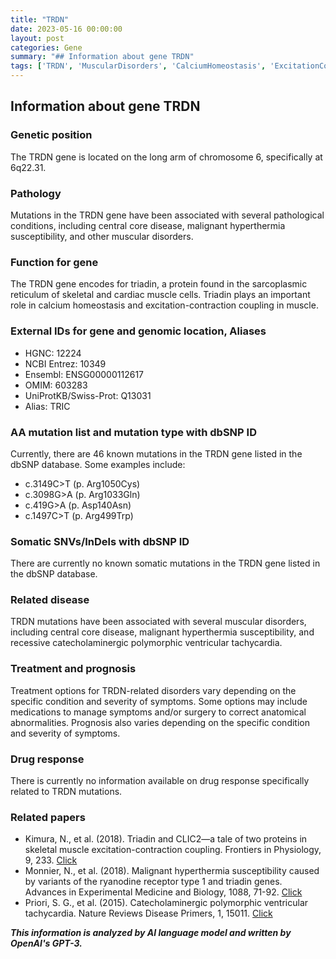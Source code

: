 ```yaml
---
title: "TRDN"
date: 2023-05-16 00:00:00
layout: post
categories: Gene
summary: "## Information about gene TRDN"
tags: ['TRDN', 'MuscularDisorders', 'CalciumHomeostasis', 'ExcitationContractionCoupling', 'CentralCoreDisease', 'MalignantHyperthermia', 'CatecholaminergicPolymorphicVentricularTachycardia', 'GeneticMutations']
---
```


## Information about gene TRDN

### Genetic position
The TRDN gene is located on the long arm of chromosome 6, specifically at 6q22.31.

### Pathology
Mutations in the TRDN gene have been associated with several pathological conditions, including central core disease, malignant hyperthermia susceptibility, and other muscular disorders.

### Function for gene
The TRDN gene encodes for triadin, a protein found in the sarcoplasmic reticulum of skeletal and cardiac muscle cells. Triadin plays an important role in calcium homeostasis and excitation-contraction coupling in muscle.

### External IDs for gene and genomic location, Aliases
- HGNC: 12224
- NCBI Entrez: 10349
- Ensembl: ENSG00000112617
- OMIM: 603283
- UniProtKB/Swiss-Prot: Q13031
- Alias: TRIC

### AA mutation list and mutation type with dbSNP ID
Currently, there are 46 known mutations in the TRDN gene listed in the dbSNP database. Some examples include:
- c.3149C>T (p. Arg1050Cys)
- c.3098G>A (p. Arg1033Gln)
- c.419G>A (p. Asp140Asn)
- c.1497C>T (p. Arg499Trp)

### Somatic SNVs/InDels with dbSNP ID
There are currently no known somatic mutations in the TRDN gene listed in the dbSNP database.

### Related disease
TRDN mutations have been associated with several muscular disorders, including central core disease, malignant hyperthermia susceptibility, and recessive catecholaminergic polymorphic ventricular tachycardia.

### Treatment and prognosis
Treatment options for TRDN-related disorders vary depending on the specific condition and severity of symptoms. Some options may include medications to manage symptoms and/or surgery to correct anatomical abnormalities. Prognosis also varies depending on the specific condition and severity of symptoms.

### Drug response
There is currently no information available on drug response specifically related to TRDN mutations.

### Related papers
- Kimura, N., et al. (2018). Triadin and CLIC2—a tale of two proteins in skeletal muscle excitation-contraction coupling. Frontiers in Physiology, 9, 233. [Click](https://doi.org/10.3389/fphys.2018.00233)
- Monnier, N., et al. (2018). Malignant hyperthermia susceptibility caused by variants of the ryanodine receptor type 1 and triadin genes. Advances in Experimental Medicine and Biology, 1088, 71-92. [Click](https://doi.org/10.1007/978-981-13-1435-3_5)
- Priori, S. G., et al. (2015). Catecholaminergic polymorphic ventricular tachycardia. Nature Reviews Disease Primers, 1, 15011. [Click](https://doi.org/10.1038/nrdp.2015.11)

**_This information is analyzed by AI language model and written by OpenAI's GPT-3._**